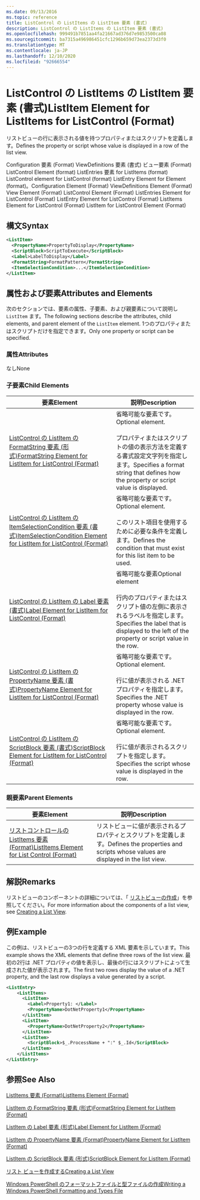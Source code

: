 ```yaml
---
ms.date: 09/13/2016
ms.topic: reference
title: ListControl の ListItems の ListItem 要素 (書式)
description: ListControl の ListItems の ListItem 要素 (書式)
ms.openlocfilehash: 999491b7851aa4fa21667ad376d7e9853500ca08
ms.sourcegitcommit: ba7315a496986451cfc1296b659d73ea2373d3f0
ms.translationtype: MT
ms.contentlocale: ja-JP
ms.lasthandoff: 12/10/2020
ms.locfileid: "92666554"
---
```

# <a name="listitem-element-for-listitems-for-listcontrol-format"></a><span data-ttu-id="a6f10-103">ListControl の ListItems の ListItem 要素 (書式)</span><span class="sxs-lookup"><span data-stu-id="a6f10-103">ListItem Element for ListItems for ListControl (Format)</span></span>

<span data-ttu-id="a6f10-104">リストビューの行に表示される値を持つプロパティまたはスクリプトを定義します。</span><span class="sxs-lookup"><span data-stu-id="a6f10-104">Defines the property or script whose value is displayed in a row of the list view.</span></span>

<span data-ttu-id="a6f10-105">Configuration 要素 (Format) ViewDefinitions 要素 (書式) ビュー要素 (Format) ListControl Element (format) ListEntries 要素 for ListItems (format) ListControl element for ListControl (format) ListEntry Element for Element (format)。</span><span class="sxs-lookup"><span data-stu-id="a6f10-105">Configuration Element (Format) ViewDefinitions Element (Format) View Element (Format) ListControl Element (Format) ListEntries Element for ListControl (Format) ListEntry Element for ListControl (Format) ListItems Element for ListControl (Format) ListItem for ListControl Element (Format)</span></span>

## <a name="syntax"></a><span data-ttu-id="a6f10-106">構文</span><span class="sxs-lookup"><span data-stu-id="a6f10-106">Syntax</span></span>

```xml
<ListItem>
  <PropertyName>PropertyToDisplay</PropertyName>
  <ScriptBlock>ScriptToExecute</ScriptBlock>
  <Label>LabelToDisplay</Label>
  <FormatString>FormatPattern</FormatString>
  <ItemSelectionCondition>...</ItemSelectionCondition>
</ListItem>
```

## <a name="attributes-and-elements"></a><span data-ttu-id="a6f10-107">属性および要素</span><span class="sxs-lookup"><span data-stu-id="a6f10-107">Attributes and Elements</span></span>

<span data-ttu-id="a6f10-108">次のセクションでは、要素の属性、子要素、および親要素について説明し `ListItem` ます。</span><span class="sxs-lookup"><span data-stu-id="a6f10-108">The following sections describe the attributes, child elements, and parent element of the `ListItem` element.</span></span> <span data-ttu-id="a6f10-109">1つのプロパティまたはスクリプトだけを指定できます。</span><span class="sxs-lookup"><span data-stu-id="a6f10-109">Only one property or script can be specified.</span></span>

### <a name="attributes"></a><span data-ttu-id="a6f10-110">属性</span><span class="sxs-lookup"><span data-stu-id="a6f10-110">Attributes</span></span>

<span data-ttu-id="a6f10-111">なし</span><span class="sxs-lookup"><span data-stu-id="a6f10-111">None</span></span>

### <a name="child-elements"></a><span data-ttu-id="a6f10-112">子要素</span><span class="sxs-lookup"><span data-stu-id="a6f10-112">Child Elements</span></span>

|<span data-ttu-id="a6f10-113">要素</span><span class="sxs-lookup"><span data-stu-id="a6f10-113">Element</span></span>|<span data-ttu-id="a6f10-114">説明</span><span class="sxs-lookup"><span data-stu-id="a6f10-114">Description</span></span>|
|-------------|-----------------|
|[<span data-ttu-id="a6f10-115">ListControl の ListItem の FormatString 要素 (形式)</span><span class="sxs-lookup"><span data-stu-id="a6f10-115">FormatString Element for ListItem for ListControl (Format)</span></span>](./formatstring-element-for-listitem-for-listcontrol-format.md)|<span data-ttu-id="a6f10-116">省略可能な要素です。</span><span class="sxs-lookup"><span data-stu-id="a6f10-116">Optional element.</span></span><br /><br /> <span data-ttu-id="a6f10-117">プロパティまたはスクリプトの値の表示方法を定義する書式設定文字列を指定します。</span><span class="sxs-lookup"><span data-stu-id="a6f10-117">Specifies a format string that defines how the property or script value is displayed.</span></span>|
|[<span data-ttu-id="a6f10-118">ListControl の ListItem の ItemSelectionCondition 要素 (書式)</span><span class="sxs-lookup"><span data-stu-id="a6f10-118">ItemSelectionCondition Element for ListItem for ListControl (Format)</span></span>](./itemselectioncondition-element-for-listitem-for-listcontrol-format.md)|<span data-ttu-id="a6f10-119">省略可能な要素です。</span><span class="sxs-lookup"><span data-stu-id="a6f10-119">Optional element.</span></span><br /><br /> <span data-ttu-id="a6f10-120">このリスト項目を使用するために必要な条件を定義します。</span><span class="sxs-lookup"><span data-stu-id="a6f10-120">Defines the condition that must exist for this list item to be used.</span></span>|
|[<span data-ttu-id="a6f10-121">ListControl の ListItem の Label 要素 (書式)</span><span class="sxs-lookup"><span data-stu-id="a6f10-121">Label Element for ListItem for ListControl (Format)</span></span>](./label-element-for-listitem-for-listcontrol-format.md)|<span data-ttu-id="a6f10-122">省略可能な要素</span><span class="sxs-lookup"><span data-stu-id="a6f10-122">Optional element</span></span><br /><br /> <span data-ttu-id="a6f10-123">行内のプロパティまたはスクリプト値の左側に表示されるラベルを指定します。</span><span class="sxs-lookup"><span data-stu-id="a6f10-123">Specifies the label that is displayed to the left of the property or script value in the row.</span></span>|
|[<span data-ttu-id="a6f10-124">ListControl の ListItem の PropertyName 要素 (書式)</span><span class="sxs-lookup"><span data-stu-id="a6f10-124">PropertyName Element for ListItem for ListControl (Format)</span></span>](./propertyname-element-for-listitem-for-listcontrol-format.md)|<span data-ttu-id="a6f10-125">省略可能な要素です。</span><span class="sxs-lookup"><span data-stu-id="a6f10-125">Optional element.</span></span><br /><br /> <span data-ttu-id="a6f10-126">行に値が表示される .NET プロパティを指定します。</span><span class="sxs-lookup"><span data-stu-id="a6f10-126">Specifies the .NET property whose value is displayed in the row.</span></span>|
|[<span data-ttu-id="a6f10-127">ListControl の ListItem の ScriptBlock 要素 (書式)</span><span class="sxs-lookup"><span data-stu-id="a6f10-127">ScriptBlock Element for ListItem for ListControl (Format)</span></span>](./scriptblock-element-for-listitem-for-listcontrol-format.md)|<span data-ttu-id="a6f10-128">省略可能な要素です。</span><span class="sxs-lookup"><span data-stu-id="a6f10-128">Optional element.</span></span><br /><br /> <span data-ttu-id="a6f10-129">行に値が表示されるスクリプトを指定します。</span><span class="sxs-lookup"><span data-stu-id="a6f10-129">Specifies the script whose value is displayed in the row.</span></span>|

### <a name="parent-elements"></a><span data-ttu-id="a6f10-130">親要素</span><span class="sxs-lookup"><span data-stu-id="a6f10-130">Parent Elements</span></span>

|<span data-ttu-id="a6f10-131">要素</span><span class="sxs-lookup"><span data-stu-id="a6f10-131">Element</span></span>|<span data-ttu-id="a6f10-132">説明</span><span class="sxs-lookup"><span data-stu-id="a6f10-132">Description</span></span>|
|-------------|-----------------|
|[<span data-ttu-id="a6f10-133">リストコントロールの ListItems 要素 (Format)</span><span class="sxs-lookup"><span data-stu-id="a6f10-133">ListItems Element for List Control (Format)</span></span>](./listitems-element-for-listentry-for-listcontrol-format.md)|<span data-ttu-id="a6f10-134">リストビューに値が表示されるプロパティとスクリプトを定義します。</span><span class="sxs-lookup"><span data-stu-id="a6f10-134">Defines the properties and scripts whose values are displayed in the list view.</span></span>|

## <a name="remarks"></a><span data-ttu-id="a6f10-135">解説</span><span class="sxs-lookup"><span data-stu-id="a6f10-135">Remarks</span></span>

<span data-ttu-id="a6f10-136">リストビューのコンポーネントの詳細については、「 [リストビューの作成](./creating-a-list-view.md)」を参照してください。</span><span class="sxs-lookup"><span data-stu-id="a6f10-136">For more information about the components of a list view, see [Creating a List View](./creating-a-list-view.md).</span></span>

## <a name="example"></a><span data-ttu-id="a6f10-137">例</span><span class="sxs-lookup"><span data-stu-id="a6f10-137">Example</span></span>

<span data-ttu-id="a6f10-138">この例は、リストビューの3つの行を定義する XML 要素を示しています。</span><span class="sxs-lookup"><span data-stu-id="a6f10-138">This example shows the XML elements that define three rows of the list view.</span></span> <span data-ttu-id="a6f10-139">最初の2行は .NET プロパティの値を表示し、最後の行にはスクリプトによって生成された値が表示されます。</span><span class="sxs-lookup"><span data-stu-id="a6f10-139">The first two rows display the value of a .NET property, and the last row displays a value generated by a script.</span></span>

```xml
<ListEntry>
    <ListItems>
      <ListItem>
        <Label>Property1: </Label>
        <PropertyName>DotNetProperty1</PropertyName>
      </ListItem>
      <ListItem>
        <PropertyName>DotNetProperty2</PropertyName>
      </ListItem>
      <ListItem>
        <ScriptBlock>$_.ProcessName + ":" $_.Id</ScriptBlock>
      </ListItem>
    </ListItems>
</ListEntry>

```

## <a name="see-also"></a><span data-ttu-id="a6f10-140">参照</span><span class="sxs-lookup"><span data-stu-id="a6f10-140">See Also</span></span>

[<span data-ttu-id="a6f10-141">ListItems 要素 (Format)</span><span class="sxs-lookup"><span data-stu-id="a6f10-141">ListItems Element (Format)</span></span>](./listitems-element-for-listentry-for-listcontrol-format.md)

[<span data-ttu-id="a6f10-142">ListItem の FormatString 要素 (形式)</span><span class="sxs-lookup"><span data-stu-id="a6f10-142">FormatString Element for ListItem (Format)</span></span>](./formatstring-element-for-listitem-for-listcontrol-format.md)

[<span data-ttu-id="a6f10-143">ListItem の Label 要素 (形式)</span><span class="sxs-lookup"><span data-stu-id="a6f10-143">Label Element for ListItem (Format)</span></span>](./label-element-for-listitem-for-listcontrol-format.md)

[<span data-ttu-id="a6f10-144">ListItem の PropertyName 要素 (Format)</span><span class="sxs-lookup"><span data-stu-id="a6f10-144">PropertyName Element for ListItem (Format)</span></span>](./propertyname-element-for-listitem-for-listcontrol-format.md)

[<span data-ttu-id="a6f10-145">ListItem の ScriptBlock 要素 (形式)</span><span class="sxs-lookup"><span data-stu-id="a6f10-145">ScriptBlock Element for ListItem (Format)</span></span>](./scriptblock-element-for-listitem-for-listcontrol-format.md)

[<span data-ttu-id="a6f10-146">リスト ビューを作成する</span><span class="sxs-lookup"><span data-stu-id="a6f10-146">Creating a List View</span></span>](./creating-a-list-view.md)

[<span data-ttu-id="a6f10-147">Windows PowerShell のフォーマットファイルと型ファイルの作成</span><span class="sxs-lookup"><span data-stu-id="a6f10-147">Writing a Windows PowerShell Formatting and Types File</span></span>](./writing-a-powershell-formatting-file.md)
